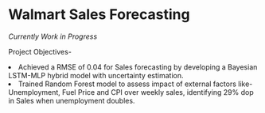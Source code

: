 <h1>Walmart Sales Forecasting</h1>

<i> Currently Work in Progress </i> <br>

Project Objectives-<br>
<li>Achieved a RMSE of 0.04 for Sales forecasting by developing a Bayesian LSTM-MLP hybrid model with uncertainty estimation. </li>
<li>Trained Random Forest model to assess impact of external factors like- Unemployment, Fuel Price and CPI over weekly sales, identifying 29% dop in Sales when unemployment doubles.</li>
